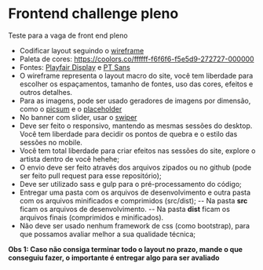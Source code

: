 # Frontend challenge pleno
Teste para a vaga de front end pleno

- Codificar layout seguindo o [wireframe](https://docs.google.com/drawings/d/1mLc2X7tkzF4wTUMjzlt4o4E5KN66ToIJQs-ZgtHkq2E/edit?usp=sharing)
- Paleta de cores: https://coolors.co/ffffff-f6f6f6-f5e5d9-272727-000000
- Fontes: [Playfair Display](https://fonts.google.com/specimen/Playfair+Display) e [PT Sans](https://fonts.google.com/specimen/PT+Sans)
- O wireframe representa o layout macro do site, você tem liberdade para escolher os espaçamentos, tamanho de fontes, uso das cores, efeitos e outros detalhes.
- Para as imagens, pode ser usado geradores de imagens por dimensão, como o [picsum](https://picsum.photos/) e o [placeholder](https://placeholder.com/)
- No banner com slider, usar o [swiper](http://idangero.us/swiper/)
- Deve ser feito o responsivo, mantendo as mesmas sessões do desktop. Você tem liberdade para decidir os pontos de quebra e o estilo das sessões no mobile.
- Você tem total liberdade para criar efeitos nas sessões do site, explore o artista dentro de você hehehe;
- O envio deve ser feito através dos arquivos zipados ou no github (pode ser feito pull request para esse repositório);
- Deve ser utilizado sass e gulp para o pré-processamento do código;
- Entregar uma pasta com os arquivos de desenvolvimento e outra pasta com os arquivos minificados e comprimidos (src/dist);
-- Na pasta **src** ficam os arquivos de desenvolvimento.
-- Na pasta **dist** ficam os arquivos finais (comprimidos e minificados).
- Não deve ser usado nenhum framework de css (como bootstrap), para que possamos avaliar melhor a sua qualidade técnica;

**Obs 1: Caso não consiga terminar todo o layout no prazo, mande o que conseguiu fazer, o importante é entregar algo para ser avaliado**
